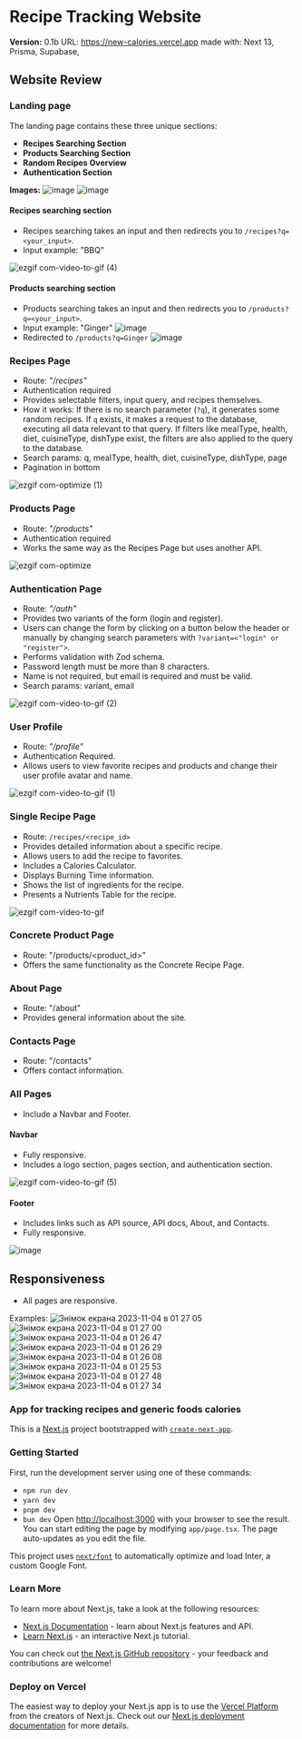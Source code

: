 # Recipe Tracking Website
**Version:** 0.1b
URL: https://new-calories.vercel.app
made with: Next 13, Prisma, Supabase, 
## Website Review

### Landing page
The landing page contains these three unique sections:
- **Recipes Searching Section**
- **Products Searching Section**
- **Random Recipes Overview**
- **Authentication Section**

**Images:**
![image](https://github.com/sinarhen/NextCalories/assets/105736826/ca3b5efd-9a6d-4c5f-ab83-04007caaf85f)
![image](https://github.com/sinarhen/NextCalories/assets/105736826/12f7c22a-b7a2-4967-ad4e-3684e25d0fa3)

#### Recipes searching section
- Recipes searching takes an input and then redirects you to `/recipes?q=<your_input>`.
- Input example: "BBQ"

![ezgif com-video-to-gif (4)](https://github.com/sinarhen/NextCalories/assets/105736826/9eb4f599-e22c-4e4e-9ab3-4018e99ab738)

#### Products searching section
- Products searching takes an input and then redirects you to `/products?q=<your_input>`.
- Input example: "Ginger"
![image](https://github.com/sinarhen/NextCalories/assets/105736826/6028b8dd-afda-4829-b668-982230713f4a)
- Redirected to `/products?q=Ginger`
![image](https://github.com/sinarhen/NextCalories/assets/105736826/f906f548-f941-4665-a690-bb834f7a4199)

### Recipes Page
- Route: *"/recipes"*
- Authentication required
- Provides selectable filters, input query, and recipes themselves.
- How it works: If there is no search parameter (`?q`), it generates some random recipes. If `q` exists, it makes a request to the database, executing all data relevant to that query. If filters like mealType, health, diet, cuisineType, dishType exist, the filters are also applied to the query to the database.
- Search params: q, mealType, health, diet, cuisineType, dishType, page
- Pagination in bottom

![ezgif com-optimize (1)](https://github.com/sinarhen/NextCalories/assets/105736826/5aaf83d8-ff8a-45e2-8029-3f923aba076d)



### Products Page
- Route: *"/products"*
- Authentication required
- Works the same way as the Recipes Page but uses another API.

![ezgif com-optimize](https://github.com/sinarhen/NextCalories/assets/105736826/fcb33f17-4a41-4aff-b3dc-00b111257c1c)


### Authentication Page
- Route: *"/auth"*
- Provides two variants of the form (login and register).
- Users can change the form by clicking on a button below the header or manually by changing search parameters with `?variant=<"login" or "register">`.
- Performs validation with Zod schema.
- Password length must be more than 8 characters.
- Name is not required, but email is required and must be valid.
- Search params: variant, email

![ezgif com-video-to-gif (2)](https://github.com/sinarhen/NextCalories/assets/105736826/09d8e019-960f-4567-b71a-6668b5b4cc72)

### User Profile
- Route: *"/profile"*
- Authentication Required.
- Allows users to view favorite recipes and products and change their user profile avatar and name.

![ezgif com-video-to-gif (1)](https://github.com/sinarhen/NextCalories/assets/105736826/92e673fb-f836-47f5-a790-3c02aa1195d4)


### Single Recipe Page
- Route: `/recipes/<recipe_id>`
- Provides detailed information about a specific recipe.
- Allows users to add the recipe to favorites.
- Includes a Calories Calculator.
- Displays Burning Time information.
- Shows the list of ingredients for the recipe.
- Presents a Nutrients Table for the recipe.

![ezgif com-video-to-gif](https://github.com/sinarhen/NextCalories/assets/105736826/1cec4669-b2f6-433d-8515-efbffa7f789d)


### Concrete Product Page
- Route: "/products/<product_id>"
- Offers the same functionality as the Concrete Recipe Page.

### About Page
- Route: "/about"
- Provides general information about the site.

### Contacts Page
- Route: "/contacts"
- Offers contact information.

### All Pages
- Include a Navbar and Footer.

#### Navbar
- Fully responsive.
- Includes a logo section, pages section, and authentication section.

![ezgif com-video-to-gif (5)](https://github.com/sinarhen/NextCalories/assets/105736826/79b1126e-0b4d-4f99-9c03-09827184454d)

#### Footer
- Includes links such as API source, API docs, About, and Contacts.
- Fully responsive.

![image](https://github.com/sinarhen/NextCalories/assets/105736826/2f53ebdf-aa32-4b34-837d-f3d075187cb3)

## Responsiveness
- All pages are responsive.

Examples:
![Знімок екрана 2023-11-04 в 01 27 05](https://github.com/sinarhen/NextCalories/assets/105736826/a9b11d1a-a51f-4db4-bba4-1902b6ba541b)
![Знімок екрана 2023-11-04 в 01 27 00](https://github.com/sinarhen/NextCalories/assets/105736826/cd730798-c040-4c3d-bc18-463d8f86e51d)
![Знімок екрана 2023-11-04 в 01 26 47](https://github.com/sinarhen/NextCalories/assets/105736826/bc02eeee-7561-4903-842c-81fc13d7bd48)
![Знімок екрана 2023-11-04 в 01 26 29](https://github.com/sinarhen/NextCalories/assets/105736826/403f9574-5d1a-41ca-9943-a97b67e18137)
![Знімок екрана 2023-11-04 в 01 26 08](https://github.com/sinarhen/NextCalories/assets/105736826/5eeb2c99-d2d3-4aa6-b6f8-2dc9a9b7fe32)
![Знімок екрана 2023-11-04 в 01 25 53](https://github.com/sinarhen/NextCalories/assets/105736826/e0fbfa6e-7735-490f-8895-a4569dc9590a)
![Знімок екрана 2023-11-04 в 01 27 48](https://github.com/sinarhen/NextCalories/assets/105736826/afe676ed-955d-4e2c-b989-b28fee3d3e38)
![Знімок екрана 2023-11-04 в 01 27 34](https://github.com/sinarhen/NextCalories/assets/105736826/e5614f4c-e167-41c0-a90d-2d603ffed5d2)


### App for tracking recipes and generic foods calories
This is a [Next.js](https://nextjs.org/) project bootstrapped with [`create-next-app`](https://github.com/vercel/next.js/tree/canary/packages/create-next-app).

### Getting Started
First, run the development server using one of these commands:
- `npm run dev`
- `yarn dev`
- `pnpm dev`
- `bun dev`
Open [http://localhost:3000](http://localhost:3000) with your browser to see the result. You can start editing the page by modifying `app/page.tsx`. The page auto-updates as you edit the file.

This project uses [`next/font`](https://nextjs.org/docs/basic-features/font-optimization) to automatically optimize and load Inter, a custom Google Font.

### Learn More
To learn more about Next.js, take a look at the following resources:
- [Next.js Documentation](https://nextjs.org/docs) - learn about Next.js features and API.
- [Learn Next.js](https://nextjs.org/learn) - an interactive Next.js tutorial.

You can check out [the Next.js GitHub repository](https://github.com/vercel/next.js/) - your feedback and contributions are welcome!

### Deploy on Vercel
The easiest way to deploy your Next.js app is to use the [Vercel Platform](https://vercel.com/new?utm_medium=default-template&filter=next.js&utm_source=create-next-app&utm_campaign=create-next-app-readme) from the creators of Next.js. Check out our [Next.js deployment documentation](https://nextjs.org/docs/deployment) for more details.
